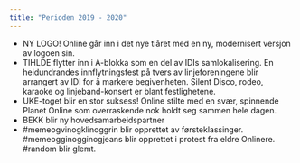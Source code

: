 ```yaml
---
title: "Perioden 2019 - 2020"
---
```


- NY LOGO! Online går inn i det nye tiåret med en ny, modernisert versjon av logoen sin.
- TIHLDE flytter inn i A-blokka som en del av IDIs samlokalisering. En heidundrandes innflytningsfest på tvers av linjeforeningene blir arrangert av IDI for å markere begivenheten. Silent Disco, rodeo, karaoke og linjeband-konsert er blant festlighetene.
- UKE-toget blir en stor suksess! Online stilte med en svær, spinnende Planet Online som overraskende nok holdt seg sammen hele dagen.
- BEKK blir ny hovedsamarbeidspartner 
- \#memeogvinogklinoggrin blir opprettet av førsteklassinger. #memeogginogginogjeans blir opprettet i protest fra eldre Onlinere. #random blir glemt.